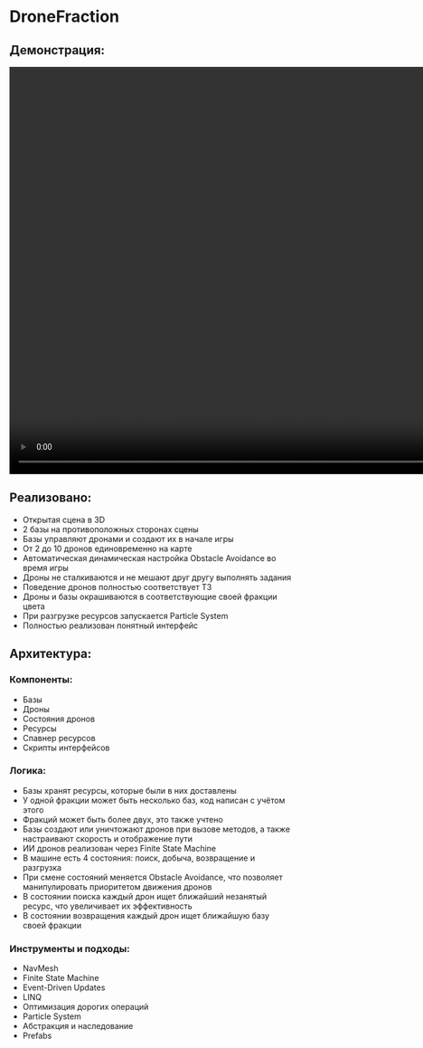 # DroneFraction

## Демонстрация:

<video controls width="1280" height="720">
    <source src="DroneFraction.mp4" type="video/mp4">
</video>

## Реализовано:

- Открытая сцена в 3D
- 2 базы на противоположных сторонах сцены
- Базы управляют дронами и создают их в начале игры
- От 2 до 10 дронов единовременно на карте
- Автоматическая динамическая настройка Obstacle Avoidance во время игры
- Дроны не сталкиваются и не мешают друг другу выполнять задания
- Поведение дронов полностью соответствует ТЗ
- Дроны и базы окрашиваются в соответствующие своей фракции цвета
- При разгрузке ресурсов запускается Particle System
- Полностью реализован понятный интерфейс

## Архитектура:

### Компоненты:
- Базы
- Дроны
- Состояния дронов
- Ресурсы
- Спавнер ресурсов
- Скрипты интерфейсов
### Логика:
- Базы хранят ресурсы, которые были в них доставлены
- У одной фракции может быть несколько баз, код написан с учётом этого
- Фракций может быть более двух, это также учтено
- Базы создают или уничтожают дронов при вызове методов, а также настраивают скорость и отображение пути
- ИИ дронов реализован через Finite State Machine
- В машине есть 4 состояния: поиск, добыча, возвращение и разгрузка
- При смене состояний меняется Obstacle Avoidance, что позволяет манипулировать приоритетом движения дронов
- В состоянии поиска каждый дрон ищет ближайший незанятый ресурс, что увеличивает их эффективность
- В состоянии возвращения каждый дрон ищет ближайшую базу своей фракции

### Инструменты и подходы:
- NavMesh
- Finite State Machine
- Event-Driven Updates
- LINQ
- Оптимизация дорогих операций
- Particle System
- Абстракция и наследование
- Prefabs